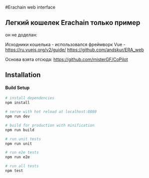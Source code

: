 #Erachain web interface

## Легкий кошелек Erachain только пример

он не доделан:

Исходники кошелька - использовался фреймворк Vue - https://ru.vuejs.org/v2/guide/
https://github.com/andskur/ERA_web

Основа взята отсюда:
https://github.com/misterGF/CoPilot


Installation
------------

#### Build Setup

``` bash
# install dependencies
npm install

# serve with hot reload at localhost:8080
npm run dev

# build for production with minification
npm run build

# run unit tests
npm run unit

# run e2e tests
npm run e2e

# run all tests
npm test
```

